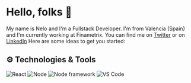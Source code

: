 # Hello, folks 👋

My name is Nelo and I'm a Fullstack Developer. I'm from Valencia (Spain) and I'm currently working at Finametrix. You can find me on [Twitter](https://twitter.com/NeloDev) or on [LinkedIn](https://www.linkedin.com/in/manuel-puchades-bres%C3%B3-115a58179/)
Here are some ideas to get you started:

## ⚙️ Technologies & Tools
![React](https://img.shields.io/badge/Framework-React-informational?style=flat&logo=<React>&logoColor=white&color=2bbc8a)
![Node](https://img.shields.io/badge/Backend-Node-informational?style=flat&logo=<React>&logoColor=white&color=2bbc8a)
![Node framework](https://img.shields.io/badge/Node_Framework-Express-informational?style=flat&logo=<React>&logoColor=white&color=2bbc8a)
![VS Code](https://img.shields.io/badge/Editor-VSCode-informational?style=flat&logo=<React>&logoColor=white&color=2bbc8a)
